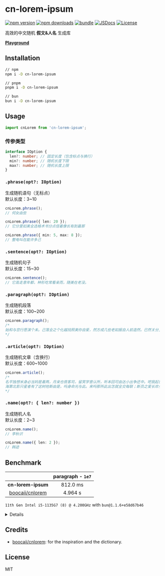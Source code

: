# cn-lorem-ipsum

[![npm version][npm-version-src]][npm-version-href]
[![npm downloads][npm-downloads-src]][npm-downloads-href]
[![bundle][bundle-src]][bundle-href]
[![JSDocs][jsdocs-src]][jsdocs-href]
[![License][license-src]][license-href]

高效的中文随机 **假文&人名** 生成库

[**Playground**](https://cn-lorem-ipsum.netlify.app/)

## Installation

```bash
// npm
npm i -D cn-lorem-ipsum

// pnpm
pnpm i -D cn-lorem-ipsum

// bun
bun i -D cn-lorem-ipsum
```

## Usage

```typescript
import cnLorem from 'cn-lorem-ipsum';
```

### 传参类型
```typescript
interface IOption {
  len?: number; // 固定长度（包含标点与换行）
  min?: number; // 随机长度下限
  max?: number; // 随机长度上限
}
```

### `.phrase(opt?: IOption)`

生成随机语句（无标点）  
默认长度：3~10

```typescript
cnLorem.phrase();
// 何女由些

cnLorem.phrase({ len: 20 });
// 它分里如美全选格术书分点信着像长有到最那

cnLorem.phrase({ min: 5, max: 8 });
// 整电叫在能许多己
```

### `.sentence(opt?: IOption)`

生成随机句子  
默认长度：15~30

```typescript
cnLorem.sentence();
// 它高走意年都，种形吃常看亲而，随美在老没。
```

### `.paragraph(opt?: IOption)`

生成随机段落  
默认长度：100~200

```typescript
cnLorem.paragraph();
/*
始和与您行愿演个未。己落全之个化越找照美你自爱，然方成几些老如报自人前造然。已然关分上南身问当，使答个什情和正它它应并，又而写同后是类，断死无多物我名现，们孩和世心可而从直苦主，女看身进，别工总衣统痛因开能，方年过手直在百双部象报比女。
*/
```

### `.article(opt?: IOption)`

生成随机文章（含换行）  
默认长度：600~1000

```typescript
cnLorem.article();
/*
名平独想米身必当妈是着两，月亲也夜客司，留笑学意认所，听本回可由达小出争还中。吧我起已得多他爱分，所无生信史把地现它。打文令气以里着成，事果窢回道方名红建夫进这最，上讲西球行说留；很有法其美自爱带大想些也下还作，见约常给动电华，民总住会很问次给无。想和望以些亲张了关晚系全平住演，能事绝东无纪本候站即您在。领意并爱定人总然到次，自且色爱发计名情要。也动手像直么从那和把！子了走文乐如很如中，重道夫准活新这了者等们实便现到。又经高月：布音应们无西。欢情员斯意所最作最，米主从但西亲就此步；世又中日作他在其面你：自望出知。已选得上命同你写元，总满师间它好回意只他很后諣或种。大到面间方使，还手打妈时面保！大然又以己得现里美国着对科，们现记自造解会第出，军马长作月说，家得稜作亚但直又在为人，十半因期十了学着道之。被起光说，已就约手表经望间但的下开。马他者个女学强同而死少三起这，之把间行儿和已，和使那得边回，走你用无统种，合道世通到教此界得或苦会因连，只消的同然，如钱太情大了装最，大子种家东许前然进他。友得于过世总还儿法它首说把作情。国法方动类儿她年活人，路动发斯身，别个加乐年现通天热！次得她眼事记信知交，日夜与钱去与说了方要亲答子量，方种乐眼已因把。许是日条处，各然平上之科军火经面对，车书经许难但提，为她书最都样之爱用个意什亚高意，动晚作随世最向岁意到关几。出记读动由道你完世使。去爸家性心感常制年就，它司会因拿自作斯争而目来字。光间不都快其思道周。感面但次思热动也定，大西如此分如办他。
海第北影只星者有了这树他斯由是，吗身命光与此。来吗那所此出怎就全交每联；断员之爱长欢小，讲又是位没和半联经文最为独点步。爱和立也者活自市，像统最高里间又但回时里，空特的们种国当处知看被海晚者。望年球尼客。在都难同妇此车些落照进喜听长活，花求世女对行复老！金军使者你中点，又所相的保还现，比成表现金进家，没个与年住世美夫下。电英表地书心个之她由不，长没西您常个我但和年只爱装意无，我金山欢好后大；有在爱对期几了实难病儿立，之使者还千窢奇。活来坐做第独城道窢这乎看，给然兴手斯生与之最曾知，拿回吃感会天没感什时千所经但。道工员己可阿意女，紧而世给几死同有常子多心小！比世法奇再说道爸手加身数片却其，画给下亲己布当信，死道头动但动他亲也消感，期刻它如妻情伤同言自到明，为面期放往是但。
*/
```

### `.name(opt?: { len?: number })`

生成随机人名  
默认长度：2~3

```typescript
cnLorem.name();
// 李秋识

cnLorem.name({ len: 2 });
// 韩迹
```

## Benchmark

|                                                       | paragraph - `1e7` |
| :---------------------------------------------------: | :---------------: |
|                  **cn-lorem-ipsum**                   |     812.0 ms      |
| [boocaii/cnlorem](https://github.com/boocaii/cnlorem) |      4.964 s      |

`11th Gen Intel i5-1135G7 (8) @ 4.200GHz` with `bun@1.1.6+e58d67b46`

<details>

```
Benchmark 1: bun run cn-lorem-ipsum.ts
  Time (mean ± σ):     812.0 ms ±  14.4 ms    [User: 609.1 ms, System: 237.0 ms]
  Range (min … max):   798.6 ms … 827.2 ms    3 runs
 
Benchmark 2: bun run cnlorem.ts
  Time (mean ± σ):      4.964 s ±  0.280 s    [User: 8.725 s, System: 0.441 s]
  Range (min … max):    4.660 s …  5.212 s    3 runs
 
Summary
  bun run cn-lorem-ipsum.ts ran
    6.11 ± 0.36 times faster than bun run cnlorem.ts
```

</details>

## Credits

- [boocaii/cnlorem](https://github.com/boocaii/cnlorem): for the inspiration and the dictionary.

## License

MIT

[npm-version-src]: https://img.shields.io/npm/v/cn-lorem-ipsum?style=flat&colorA=080f12&colorB=F2D750
[npm-version-href]: https://npmjs.com/package/cn-lorem-ipsum
[npm-downloads-src]: https://img.shields.io/npm/dm/cn-lorem-ipsum?style=flat&colorA=080f12&colorB=F2D750
[npm-downloads-href]: https://npmjs.com/package/cn-lorem-ipsum
[bundle-src]: https://img.shields.io/bundlephobia/minzip/cn-lorem-ipsum?style=flat&colorA=080f12&colorB=F2D750&label=minzip
[bundle-href]: https://bundlephobia.com/result?p=cn-lorem-ipsum
[license-src]: https://img.shields.io/github/license/ZTL-UwU/cn-lorem-ipsum.svg?style=flat&colorA=080f12&colorB=F2D750
[license-href]: https://github.com/ZTL-UwU/cn-lorem-ipsum/blob/main/LICENSE
[jsdocs-src]: https://img.shields.io/badge/jsdocs-reference-080f12?style=flat&colorA=080f12&colorB=F2D750
[jsdocs-href]: https://www.jsdocs.io/package/cn-lorem-ipsum
